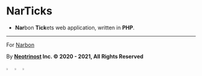 # NarTicks

- **Nar**bon **Tick**ets web application, written in **PHP**.

---

For [Narbon](https://narbon.ir)

By **[Neotrinost](https://neotrinost.ir) Inc. &copy; 2020 - 2021, All Rights Reserved**

[<img src="https://img.icons8.com/color/48/000000/github.png" width="3.5%"/>](https://github.com/neotrinost)
[<img src="https://img.icons8.com/color/48/000000/linkedin.png" width="3.5%"/>](https://linkedin.com/company/nNeotrinost)
[<img src="https://img.icons8.com/color/48/000000/instagram.png" width="3.5%"/>](https://instagram.com/neotrinost)

